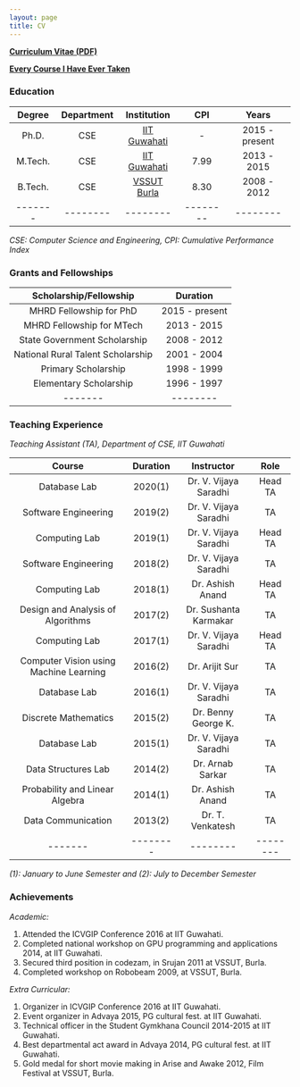 ```yaml
---
layout: page
title: CV
---
```


**[Curriculum Vitae (PDF)](https://swarup-rj.github.io/assets/pdfs/Swarup_cv.pdf)**

**[Every Course I Have Ever Taken](https://docs.google.com/spreadsheets/d/1WmSOsk2sekjooDfWfCsbxnCBYaI4FS7DafxIaHO6NPk/edit?usp=sharing)**

<p><h3>Education</h3></p>

| Degree | Department | Institution | CPI | Years |
|:-------:|:--------:|:--------:|:--------:|:--------:|
| Ph.D. | CSE | [IIT Guwahati](https://www.iitg.ac.in)| - | 2015 - present | 
| M.Tech. | CSE | [IIT Guwahati](https://www.iitg.ac.in)| 7.99 |  2013 - 2015 |  
| B.Tech. | CSE | [VSSUT Burla](http://www.vssut.ac.in)| 8.30 | 2008 - 2012 | 
|-------|--------|--------|--------|--------|

*CSE: Computer Science and Engineering, CPI: Cumulative Performance Index*

### Grants and Fellowships

| Scholarship/Fellowship | Duration |
|:-------:|:--------:|
|MHRD Fellowship for PhD | 2015 - present | 
|MHRD Fellowship for MTech | 2013 - 2015 |
|State Government Scholarship | 2008 - 2012 |
|National Rural Talent Scholarship | 2001 - 2004 |
|Primary Scholarship | 1998 - 1999 |
|Elementary Scholarship | 1996 - 1997 |
|-------|--------|

### Teaching Experience

*Teaching Assistant (TA), Department of CSE, IIT Guwahati*

| Course | Duration | Instructor | Role |
|:-------:|:--------:|:--------:|:--------:|
| Database Lab | 2020(1) | Dr. V. Vijaya Saradhi | Head TA |
| Software Engineering | 2019(2) | Dr. V. Vijaya Saradhi | TA | 
| Computing Lab | 2019(1) | Dr. V. Vijaya Saradhi | Head TA |
| Software Engineering | 2018(2) | Dr. V. Vijaya Saradhi | TA | 
| Computing Lab | 2018(1) | Dr. Ashish Anand | Head TA |
| Design and Analysis of Algorithms | 2017(2) | Dr. Sushanta Karmakar | TA |
| Computing Lab | 2017(1) | Dr. V. Vijaya Saradhi | Head TA |
| Computer Vision using Machine Learning | 2016(2) | Dr. Arijit Sur | TA |
| Database Lab | 2016(1) | Dr. V. Vijaya Saradhi | TA |
| Discrete Mathematics | 2015(2) | Dr. Benny George K. | TA |
| Database Lab | 2015(1) | Dr. V. Vijaya Saradhi | TA |
| Data Structures Lab | 2014(2) | Dr. Arnab Sarkar | TA |
| Probability and Linear Algebra | 2014(1) | Dr. Ashish Anand | TA |
| Data Communication | 2013(2) | Dr. T. Venkatesh | TA |
|-------|--------|--------|--------|

*(1): January to June Semester and (2): July to December Semester*


### Achievements

*Academic:*

1. Attended the ICVGIP Conference 2016 at IIT Guwahati.
2. Completed national workshop on GPU programming and applications 2014, at IIT Guwahati.
3. Secured third position in codezam, in Srujan 2011 at VSSUT, Burla.
4. Completed workshop on Robobeam 2009, at VSSUT, Burla.

*Extra Curricular:*

1. Organizer in ICVGIP Conference 2016 at IIT Guwahati.
2. Event organizer in Advaya 2015, PG cultural fest. at IIT Guwahati.
3. Technical officer in the Student Gymkhana Council 2014-2015 at IIT Guwahati.
4. Best departmental act award in Advaya 2014, PG cultural fest. at IIT Guwahati.
5. Gold medal for short movie making in Arise and Awake 2012, Film Festival at VSSUT, Burla.
